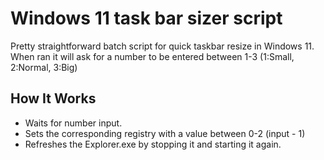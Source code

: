 # Windows 11 task bar sizer script
Pretty straightforward batch script for quick taskbar resize in Windows 11.<br/>
When ran it will ask for a number to be entered between 1-3 (1:Small, 2:Normal, 3:Big)

## How It Works
- Waits for number input.
- Sets the corresponding registry with a value between 0-2 (input - 1)
- Refreshes the Explorer.exe by stopping it and starting it again.